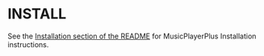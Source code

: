# INSTALL

See the [Installation section of the README](README.md#installation)
for MusicPlayerPlus Installation instructions.
